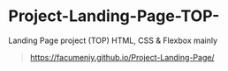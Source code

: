 # Project-Landing-Page-TOP-
Landing Page project (TOP)
HTML, CSS & Flexbox mainly

> https://facumeniy.github.io/Project-Landing-Page/
